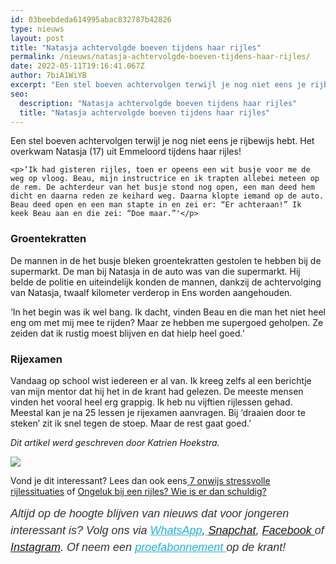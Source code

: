 ```yaml
---
id: 03beebdeda614995abac832787b42826
type: nieuws
layout: post
title: "Natasja achtervolgde boeven tijdens haar rijles"
permalink: /nieuws/natasja-achtervolgde-boeven-tijdens-haar-rijles/
date: 2022-05-11T19:16:41.067Z
author: 7biA1WiYB
excerpt: "Een stel boeven achtervolgen terwijl je nog niet eens je rijbewijs hebt. Het overkwam Natasja (17) uit Emmeloord tijdens haar rijles!  "
seo:
  description: "Natasja achtervolgde boeven tijdens haar rijles"
  title: "Natasja achtervolgde boeven tijdens haar rijles"
---
```

Een stel boeven achtervolgen terwijl je nog niet eens je rijbewijs hebt. Het overkwam Natasja (17) uit Emmeloord tijdens haar rijles!  

    <p>‘Ik had gisteren rijles, toen er opeens een wit busje voor me de weg op vloog. Beau, mijn instructrice en ik trapten allebei meteen op de rem. De achterdeur van het busje stond nog open, een man deed hem dicht en daarna reden ze keihard weg. Daarna klopte iemand op de auto. Beau deed open en een man stapte in en zei er: “Er achteraan!” Ik keek Beau aan en die zei: “Doe maar.”'</p>
<h3>Groentekratten</h3>
<p>De mannen in de het busje bleken groentekratten gestolen te hebben bij de supermarkt. De man bij Natasja in de auto was van die supermarkt. Hij belde de politie en uiteindelijk konden de mannen, dankzij de achtervolging van Natasja, twaalf kilometer verderop in Ens worden aangehouden.</p>
<p>‘In het begin was ik wel bang. Ik dacht, vinden Beau en die man het niet heel eng om met mij mee te rijden? Maar ze hebben me supergoed geholpen. Ze zeiden dat ik rustig moest blijven en dat hielp heel goed.’</p>
<h3>Rijexamen</h3>
<p>Vandaag op school wist iedereen er al van. Ik kreeg zelfs al een berichtje van mijn mentor dat hij het in de krant had gelezen. De meeste mensen vinden het vooral heel erg grappig. Ik heb nu vijftien rijlessen gehad. Meestal kan je na 25 lessen je rijexamen aanvragen. Bij ‘draaien door te steken’ zit ik snel tegen de stoep. Maar de rest gaat goed.’</p>
<p><em>Dit artikel werd geschreven door Katrien Hoekstra.</em></p>
<div class="kader">
<p><img class="kaderafbeelding" src="https://7dagen.netlify.app/sites/default/files/ff.png"></p>
<p>Vond je dit interessant? Lees dan ook eens<a href="https://7dagen.netlify.app/lifestyle/fenna-17-van-hoefwijzer-over-het-succes-van-paardentubers" target="_blank"> </a><a href="https://7dagen.netlify.app/blog/7-onwijs-stressvolle-rijles-situaties">7 onwijs stressvolle rijlessituaties</a> of <a href="https://7dagen.netlify.app/lifestyle/ongeluk-bij-een-rijles-wie-er-dan-schuldig">Ongeluk bij een rijles? Wie is er dan schuldig?</a></p>
<p><em style="box-sizing: inherit; color: rgb(51, 51, 51); font-family: &quot;PT Sans&quot;, sans-serif; font-size: 18px; line-height: 27px;">Altijd op de hoogte blijven van nieuws dat voor jongeren interessant is? Volg ons via </em><em style="box-sizing: inherit; color: rgb(34, 179, 224); transition: color 0.3s ease; font-family: &quot;PT Sans&quot;, sans-serif; font-size: 18px; line-height: 27px;"><a href="https://7dagen.netlify.app/whatsapp" style="box-sizing: inherit; color: rgb(34, 179, 224); transition: color 0.3s ease; font-family: &quot;PT Sans&quot;, sans-serif; font-size: 18px; line-height: 27px;">WhatsApp</a></em><em style="box-sizing: inherit; color: rgb(51, 51, 51); font-family: &quot;PT Sans&quot;, sans-serif; font-size: 18px; line-height: 27px;">,</em><em style="box-sizing: inherit; color: rgb(34, 179, 224); transition: color 0.3s ease; font-family: &quot;PT Sans&quot;, sans-serif; font-size: 18px; line-height: 27px;"><a href="https://7dagen.netlify.app/whatsapp" style="box-sizing: inherit; color: rgb(34, 179, 224); transition: color 0.3s ease; font-family: &quot;PT Sans&quot;, sans-serif; font-size: 18px; line-height: 27px;"> </a></em><em style="box-sizing: inherit; color: rgb(51, 51, 51); font-family: &quot;PT Sans&quot;, sans-serif; font-size: 18px; line-height: 27px;"><a href="https://www.snapchat.com/add/sevendaysnl">Snapchat</a>, <a href="https://www.facebook.com/7Daysnl?ref=bookmarks">Facebook </a>of <a href="https://instagram.com/7DAysnl/">Instagram</a>. Of </em><em style="box-sizing: inherit; color: rgb(51, 51, 51); font-family: &quot;PT Sans&quot;, sans-serif; font-size: 18px; line-height: 27px;">neem een </em><a href="https://abonneren.sevendays.nl/abonneren/abonnementen/ae/artikel" style="box-sizing: inherit; color: rgb(34, 179, 224); transition: color 0.3s ease; font-family: &quot;PT Sans&quot;, sans-serif; font-size: 18px; line-height: 27px;"><em style="box-sizing: inherit;">proefabonnement </em></a><em style="box-sizing: inherit; color: rgb(51, 51, 51); font-family: &quot;PT Sans&quot;, sans-serif; font-size: 18px; line-height: 27px;">op de krant!</em></p>
</div>
  
